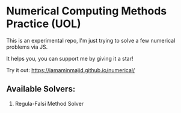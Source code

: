 # Numerical Computing Methods Practice (UOL)
This is an experimental repo, I'm just trying to solve a few numerical problems via JS. 

It helps you, you can support me by giving it a star!

Try it out: https://iamaminmajid.github.io/numerical/

## Available Solvers:
1. Regula-Falsi Method Solver
